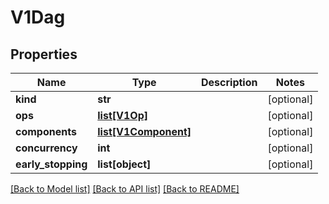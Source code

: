# V1Dag

## Properties
Name | Type | Description | Notes
------------ | ------------- | ------------- | -------------
**kind** | **str** |  | [optional] 
**ops** | [**list[V1Op]**](V1Op.md) |  | [optional] 
**components** | [**list[V1Component]**](V1Component.md) |  | [optional] 
**concurrency** | **int** |  | [optional] 
**early_stopping** | **list[object]** |  | [optional] 

[[Back to Model list]](../README.md#documentation-for-models) [[Back to API list]](../README.md#documentation-for-api-endpoints) [[Back to README]](../README.md)


